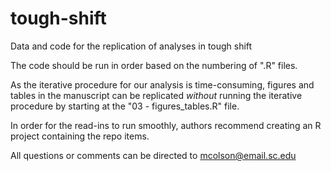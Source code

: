 # tough-shift
Data and code for the replication of analyses in tough shift

The code should be run in order based on the numbering of ".R" files.

As the iterative procedure for our analysis is time-consuming, figures and tables in the manuscript can be replicated _without_ running the iterative procedure by starting at the "03 - figures_tables.R" file.

In order for the read-ins to run smoothly, authors recommend creating an R project containing the repo items.

All questions or comments can be directed to mcolson@email.sc.edu
